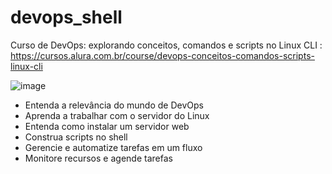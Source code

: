 # devops_shell
Curso de DevOps: explorando conceitos, comandos e scripts no Linux CLI : https://cursos.alura.com.br/course/devops-conceitos-comandos-scripts-linux-cli

![image](https://github.com/user-attachments/assets/fdbb9d08-c989-41a7-b23b-7a2278041475)

* Entenda a relevância do mundo de DevOps
* Aprenda a trabalhar com o servidor do Linux
* Entenda como instalar um servidor web
* Construa scripts no shell
* Gerencie e automatize tarefas em um fluxo
* Monitore recursos e agende tarefas

